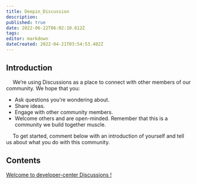 ```yaml
---
title: Deepin_Discussion
description: 
published: true
date: 2022-06-22T06:02:10.612Z
tags: 
editor: markdown
dateCreated: 2022-04-21T03:54:53.402Z
---
```


## Introduction

&emsp; We’re using Discussions as a place to connect with other members of our community. 
We hope that you:

- Ask questions you’re wondering about.
- Share ideas.
- Engage with other community members.
- Welcome others and are open-minded. Remember that this is a community we build together muscle.

&emsp; To get started, comment below with an introduction of yourself and tell us about what you do with this community.

## Contents

[ Welcome to developer-center Discussions ! ](https://github.com/linuxdeepin/developer-center/discussions)
